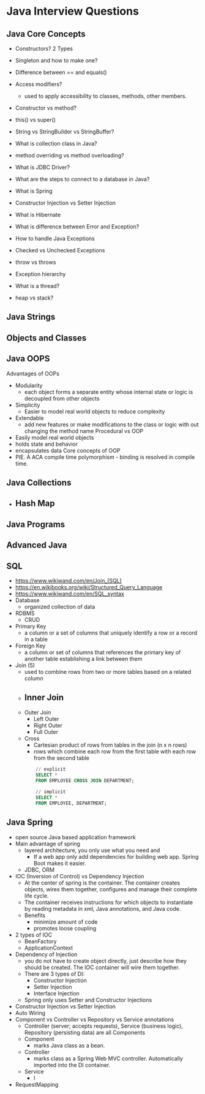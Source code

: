 # Java Interview Questions
## Java Core Concepts
- Constructors? 2 Types
- Singleton and how to make one?
- Difference between == and equals()
- Access modifiers?
	- used to apply accessibility to classes, methods, other members.
- Constructor vs method?
- this() vs super()
- String vs StringBuilder vs StringBuffer?
- What is collection class in Java? 
- method overriding vs method overloading?

- What is JDBC Driver?
- What are the steps to connect to a database in Java?
- What is Spring
- Constructor Injection vs Setter Injection 
- What is Hibernate
- What is difference between Error and Exception?
- How to handle Java Exceptions
- Checked vs Unchecked Exceptions
- throw vs throws
- Exception hierarchy 
- What is a thread?
- heap vs stack?
## Java Strings
## Objects and Classes
## Java OOPS
Advantages of OOPs
- Modularity
	- each object forms a separate entity whose internal state or logic is decoupled from other objects
- Simplicity
	- Easier to model real world objects to reduce complexity
- Extendable 
	- add new features or make modifications to the class or logic with out changing the method name
Procedural vs OOP
- Easily model real world objects
- holds state and behavior
- encapsulates data
Core concepts of OOP
- PIE. A ACA
compile time polymorphism - binding is resolved in compile time.
## Java Collections
- Hash Map
	- 
## Java Programs
## Advanced Java
## SQL 
- https://www.wikiwand.com/en/Join_(SQL)
- https://en.wikibooks.org/wiki/Structured_Query_Language
- https://www.wikiwand.com/en/SQL_syntax
- Database
	- organized collection of data 
- RDBMS
	- CRUD
- Primary Key
	- a column or a set of columns that uniquely identify a row or a record in a table
- Foreign Key
	- a column or set of columns that references the primary key of another table establishing a link between them
- Join (5)
	- used to combine rows from two or more tables based on a related column
	- Inner Join
		- 
	- Outer Join
		- Left Outer
		- Right Outer
		- Full Outer
	- Cross
		- Cartesian product of rows from tables in the join (n x n rows)
		- rows which combine each row from the first table with each row from the second table
		```sql
			// explicit
			SELECT * 
			FROM EMPLOYEE CROSS JOIN DEPARTMENT;
			
			// implicit
			SELECT * 
			FROM EMPLOYEE, DEPARTMENT;
		```



## Java Spring
- open source Java based application framework
- Main advantage of spring
	- layered architecture, you only use what you need and
		- If a web app only add dependencies for building web app. Spring Boot makes it easier.
	- JDBC, ORM
- IOC (Inversion of Control) vs Dependency Injection
	- At the center of spring is the container. The container creates objects, wires them together, configures and manage their complete life cycle.
	- The container receives instructions for which objects to instantiate by reading metadata in xml, Java annotations, and Java code.
	- Benefits
		- minimize amount of code
		- promotes loose coupling
- 2 types of IOC
	- BeanFactory
	- ApplicationContext
- Dependency of Injection
	- you do not have to create object directly, just describe how they should be created. The IOC container will wire them together.
	- There are 3 types of DI:
		- Constructor Injection
		- Setter Injection
		- Interface Injection
	- Spring only uses Setter and Constructor Injections
- Constructor Injection vs Setter Injection
- Auto Wiring
- Component vs Controller vs Repository vs Service annotations
	- Controller (server; accepts requests), Service (business logic), Repository (persisting data) are all Components
	- Component 
		- marks Java class as a bean.
	- Controller
		- marks class as a Spring Web MVC controller.  Automatically imported into the DI container.
	- Service
		- l
- RequestMapping
